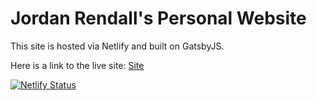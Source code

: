 # Jordan Rendall's Personal Website

This site is hosted via Netlify and built on GatsbyJS.

Here is a link to the live site: [Site](https://www.jordanrendall.com)

[![Netlify Status](https://api.netlify.com/api/v1/badges/702db3c3-6634-48ce-9f71-69b71910720d/deploy-status)](https://app.netlify.com/sites/jordanrendall/deploys)
